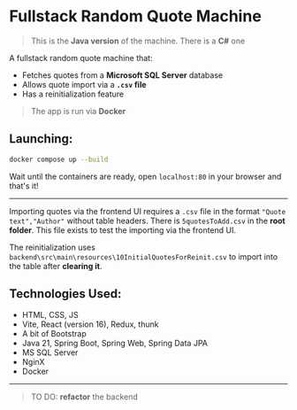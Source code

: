 # Fullstack Random Quote Machine
>This is the **Java version** of the machine. There is a **C#** one

A fullstack random quote machine that:

* Fetches quotes from a **Microsoft SQL Server** database
* Allows quote import via a **`.csv` file**
* Has a reinitialization feature
>The app is run via **Docker**

## Launching:

```bash
docker compose up --build
```
Wait until the containers are ready, open `localhost:80` in your browser and that's it!

---

Importing quotes via the frontend UI requires a `.csv` file in the format `"Quote text","Author"` without table headers. There is `5quotesToAdd.csv` in the **root folder**. This file exists to test the importing via the frontend UI.

The reinitialization uses `backend\src\main\resources\10InitialQuotesForReinit.csv` to import into the table after **clearing it**.

## Technologies Used:
- HTML, CSS, JS
- Vite, React (version 16), Redux, thunk
- A bit of Bootstrap
- Java 21, Spring Boot, Spring Web, Spring Data JPA
- MS SQL Server
- NginX
- Docker

---
>TO DO: **refactor** the backend